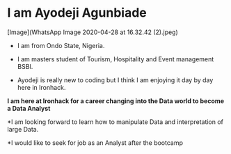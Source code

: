 # I am Ayodeji Agunbiade
[Image](WhatsApp Image 2020-04-28 at 16.32.42 (2).jpeg)

* I am from Ondo State, Nigeria.

* I am masters student of Tourism, Hospitality and Event management BSBI.
* Ayodeji is really new to coding but I think I am enjoying it day by day here in Ironhack.

**I am here at Ironhack for a career changing into the Data world to become a Data Analyst**

*I am looking forward to learn how to manipulate Data and interpretation of large Data.

*I would like to seek for job as an Analyst after the bootcamp
